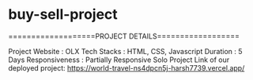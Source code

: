 # buy-sell-project
===================PROJECT DETAILS==================


Project Website : OLX
Tech Stacks : HTML, CSS, Javascript
Duration : 5 Days
Responsiveness : Partially Responsive
Solo Project 
Link of our deployed project: https://world-travel-ns4dpcn5j-harsh7739.vercel.app/

